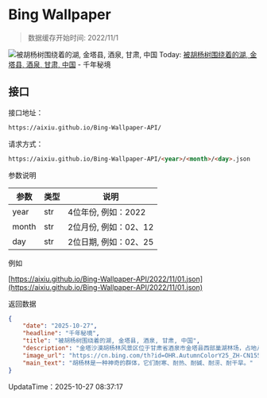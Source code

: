 # Bing Wallpaper

> 数据缓存开始时间: 2022/11/1

![被胡杨树围绕着的湖, 金塔县, 酒泉, 甘肃, 中国](https://cn.bing.com/th?id=OHR.AutumnColorY25_ZH-CN1551135398_1920x1080.webp)
Today: [被胡杨树围绕着的湖, 金塔县, 酒泉, 甘肃, 中国](https://cn.bing.com/th?id=OHR.AutumnColorY25_ZH-CN1551135398_1920x1080.webp) - 千年秘境

## 接口

接口地址：

```html
https://aixiu.github.io/Bing-Wallpaper-API/
```

请求方式：

```html
https://aixiu.github.io/Bing-Wallpaper-API/<year>/<month>/<day>.json
```

参数说明

| 参数 | 类型 | 说明 |
| - | - | - |
| year | str | 4位年份, 例如：2022 |
| month | str | 2位月份, 例如：02、12 |
| day | str | 2位日期, 例如：02、25 |

例如

[https://aixiu.github.io/Bing-Wallpaper-API/2022/11/01.json](https://aixiu.github.io/Bing-Wallpaper-API/2022/11/01.json)

返回数据

```json
{
    "date": "2025-10-27",
    "headline": "千年秘境",
    "title": "被胡杨树围绕着的湖, 金塔县, 酒泉, 甘肃, 中国",
    "description": "金塔沙漠胡杨林风景区位于甘肃省酒泉市金塔县西部巢湖林场，占地八万余亩，拥有西北地区最大的人工胡杨林。这些古老、耐寒耐旱的胡杨树，是第三纪遗留下来的，创造了“三千年古树”的生态奇观。金波湖水与胡杨林相映成趣，沙枣、柽柳等植物构成了多样的生态系统。",
    "image_url": "https://cn.bing.com/th?id=OHR.AutumnColorY25_ZH-CN1551135398_1920x1080.webp",
    "main_text": "胡杨林是一种神奇的群体，它们耐寒、耐热、耐碱、耐涝、耐干旱。"
}
```

UpdataTime：2025-10-27 08:37:17
